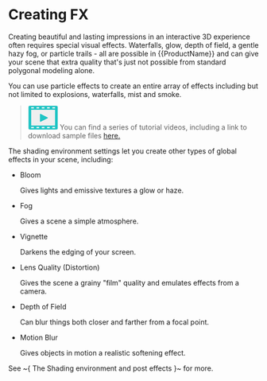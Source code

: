 # Creating FX

Creating beautiful and lasting impressions in an interactive 3D experience often requires special visual effects. Waterfalls, glow, depth of field, a gentle hazy fog, or particle trails - all are possible in {{ProductName}} and can give your scene that extra quality that's just not possible from standard polygonal modeling alone.

You can use particle effects to create an entire array of effects including but not limited to explosions, waterfalls, mist and smoke.

> ![](images/icon_video.png) You can find a series of tutorial videos, including a link to download sample files <a href="http://area.autodesk.com/learning/creating-particle-effects-in-stingray" target="blank">here.</a>

The shading environment settings let you create other types of global effects in your scene, including:

- Bloom

    Gives lights and emissive textures a glow or haze.

- Fog

    Gives a scene a simple atmosphere.

- Vignette

    Darkens the edging of your screen.

- Lens Quality (Distortion)

    Gives the scene a grainy "film" quality and emulates effects from a camera.

- Depth of Field

    Can blur things both closer and farther from a focal point.

- Motion Blur

    Gives objects in motion a realistic softening effect.

See ~{ The Shading environment and post effects }~ for more.
